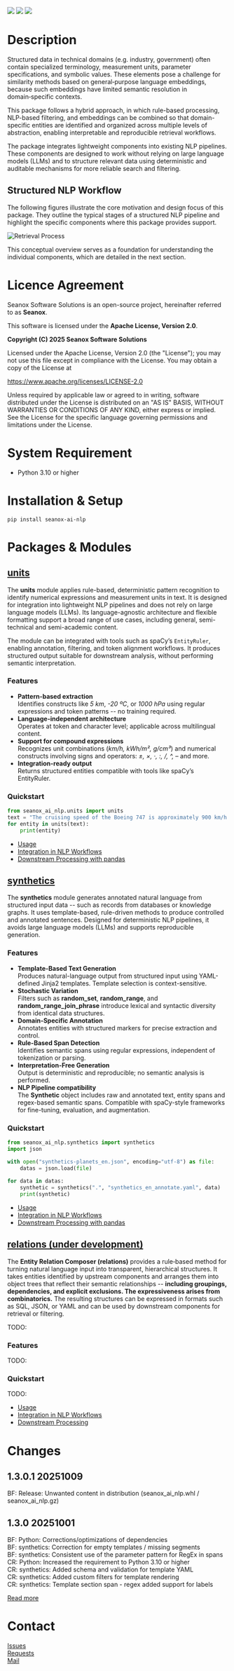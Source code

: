 <p>
  <a href="https://github.com/seanox/seanox-ai-nlp/pulls"
      title="Development"
    ><img src="https://img.shields.io/badge/development-active-green?style=for-the-badge"
  ></a>  
  <a href="https://github.com/seanox/seanox-ai-nlp/issues"
    ><img src="https://img.shields.io/badge/maintenance-active-green?style=for-the-badge"
  ></a>
  <a href="https://seanox.com/contact"
    ><img src="https://img.shields.io/badge/support-active-green?style=for-the-badge"
  ></a>
</p>

# Description
Structured data in technical domains (e.g. industry, government) often contain
specialized terminology, measurement units, parameter specifications, and
symbolic values. These elements pose a challenge for similarity methods based on
general‑purpose language embeddings, because such embeddings have limited
semantic resolution in domain‑specific contexts.

This package follows a hybrid approach, in which rule-based processing,
NLP-based filtering, and embeddings can be combined so that domain-specific
entities are identified and organized across multiple levels of abstraction,
enabling interpretable and reproducible retrieval workflows.

The package integrates lightweight components into existing NLP pipelines. These
components are designed to work without relying on large language models (LLMs)
and to structure relevant data using deterministic and auditable mechanisms for
more reliable search and filtering.

## Structured NLP Workflow

The following figures illustrate the core motivation and design focus of this
package. They outline the typical stages of a structured NLP pipeline and
highlight the specific components where this package provides support.

![Retrieval Process](https://raw.githubusercontent.com/seanox/seanox-ai-nlp/refs/heads/master/assets/retrieval-process.svg)

This conceptual overview serves as a foundation for understanding the individual
components, which are detailed in the next section.

# Licence Agreement
Seanox Software Solutions is an open-source project, hereinafter referred to as
__Seanox__.

This software is licensed under the __Apache License, Version 2.0__.

__Copyright (C) 2025 Seanox Software Solutions__

Licensed under the Apache License, Version 2.0 (the "License"); you may not use
this file except in compliance with the License. You may obtain a copy of the
License at

https://www.apache.org/licenses/LICENSE-2.0

Unless required by applicable law or agreed to in writing, software distributed
under the License is distributed on an "AS IS" BASIS, WITHOUT WARRANTIES OR
CONDITIONS OF ANY KIND, either express or implied. See the License for the
specific language governing permissions and limitations under the License.

# System Requirement
- Python 3.10 or higher

# Installation & Setup
```
pip install seanox-ai-nlp
```

# Packages & Modules

## [units](https://github.com/seanox/seanox-ai-nlp/blob/master/seanox_ai_nlp/units/README.md)
The __units__ module applies rule-based, deterministic pattern recognition to
identify numerical expressions and measurement units in text. It is designed for
integration into lightweight NLP pipelines and does not rely on large language
models (LLMs). Its language-agnostic architecture and flexible formatting
support a broad range of use cases, including general, semi-technical and
semi-academic content.

The module can be integrated with tools such as spaCy’s `EntityRuler`, enabling
annotation, filtering, and token alignment workflows. It produces structured
output suitable for downstream analysis, without performing semantic
interpretation.

### Features
- __Pattern-based extraction__  
  Identifies constructs like _5 km_, _-20 &ordm;C_, or _1000 hPa_ using regular
  expressions and token patterns -- no training required.
- __Language-independent architecture__  
  Operates at token and character level; applicable across multilingual content.
- __Support for compound expressions__  
  Recognizes unit combinations (_km/h, kWh/m&sup2;, g/cm&sup3;_) and numerical
  constructs involving signs and operators: _&plusmn;, &times;, &middot;,
  :, /, ^, –_ and more.
- __Integration-ready output__  
  Returns structured entities compatible with tools like spaCy’s EntityRuler.

### Quickstart
```python
from seanox_ai_nlp.units import units
text = "The cruising speed of the Boeing 747 is approximately 900 km/h (559 mph)."
for entity in units(text):
    print(entity)
```

- [Usage](https://github.com/seanox/seanox-ai-nlp/blob/master/seanox_ai_nlp/units/README.md#usage)
- [Integration in NLP Workflows](https://github.com/seanox/seanox-ai-nlp/blob/master/seanox_ai_nlp/units/README.md#integration-in-nlp-workflows)
- [Downstream Processing with pandas](https://github.com/seanox/seanox-ai-nlp/blob/master/seanox_ai_nlp/units/README.md#downstream-processing-with-pandas)

## [synthetics](https://github.com/seanox/seanox-ai-nlp/blob/master/seanox_ai_nlp/synthetics/README.md)
The __synthetics__ module generates annotated natural language from structured
input data -- such as records from databases or knowledge graphs. It uses
template-based, rule-driven methods to produce controlled and annotated
sentences. Designed for deterministic NLP pipelines, it avoids large language
models (LLMs) and supports reproducible generation.

### Features
- __Template-Based Text Generation__  
  Produces natural-language output from structured input using YAML-defined
  Jinja2 templates. Template selection is context-sensitive.
- __Stochastic Variation__  
  Filters such as __random_set__, __random_range__, and
  __random_range_join_phrase__ introduce lexical and syntactic diversity from
  identical data structures.
- __Domain-Specific Annotation__  
  Annotates entities with structured markers for precise extraction and control.
- __Rule-Based Span Detection__  
  Identifies semantic spans using regular expressions, independent of
  tokenization or parsing.
- __Interpretation-Free Generation__  
  Output is deterministic and reproducible; no semantic analysis is performed.
- __NLP Pipeline compatibility__  
  The __Synthetic__ object includes raw and annotated text, entity spans and
  regex-based semantic spans. Compatible with spaCy-style frameworks for
  fine-tuning, evaluation, and augmentation.

### Quickstart
```python
from seanox_ai_nlp.synthetics import synthetics
import json

with open("synthetics-planets_en.json", encoding="utf-8") as file:
    datas = json.load(file)
    
for data in datas:
    synthetic = synthetics(".", "synthetics_en_annotate.yaml", data)
    print(synthetic)
```

- [Usage](https://github.com/seanox/seanox-ai-nlp/blob/master/seanox_ai_nlp/synthetics/README.md#usage)
- [Integration in NLP Workflows](https://github.com/seanox/seanox-ai-nlp/blob/master/seanox_ai_nlp/synthetics/README.md#integration-in-nlp-workflows)
- [Downstream Processing with pandas](https://github.com/seanox/seanox-ai-nlp/blob/master/seanox_ai_nlp/synthetics/README.md#downstream-processing-with-pandas)

## [relations (under development)](https://github.com/seanox/seanox-ai-nlp/blob/master/seanox_ai_nlp/relations/README.md)
The __Entity Relation Composer (relations)__ provides a rule‑based method for
turning natural language input into transparent, hierarchical structures. It
takes entities identified by upstream components and arranges them into object
trees that reflect their semantic relationships -- __including groupings,
dependencies, and explicit exclusions. The expressiveness arises from
combinatorics.__ The resulting structures can be expressed in formats such as
SQL, JSON, or YAML and can be used by downstream components for retrieval or
filtering.

TODO:

### Features
TODO:

### Quickstart
TODO:

- [Usage](TODO:)
- [Integration in NLP Workflows](TODO:)
- [Downstream Processing](TODO:)

# Changes

## 1.3.0.1 20251009
BF: Release: Unwanted content in distribution (seanox_ai_nlp.whl / seanox_ai_nlp.gz)

## 1.3.0 20251001
BF: Python: Corrections/optimizations of dependencies  
BF: synthetics: Correction for empty templates / missing segments  
BF: synthetics: Consistent use of the parameter pattern for RegEx in spans  
CR: Python: Increased the requirement to Python 3.10 or higher  
CR: synthetics: Added schema and validation for template YAML  
CR: synthetics: Added custom filters for template rendering  
CR: synthetics: Template section span - regex added support for labels

[Read more](https://raw.githubusercontent.com/seanox/seanox-ai-nlp/refs/heads/master/CHANGES)

# Contact
[Issues](https://github.com/seanox/seanox-ai-nlp/issues)  
[Requests](https://github.com/seanox/seanox-ai-nlp/pulls)  
[Mail](https://seanox.com/contact)
